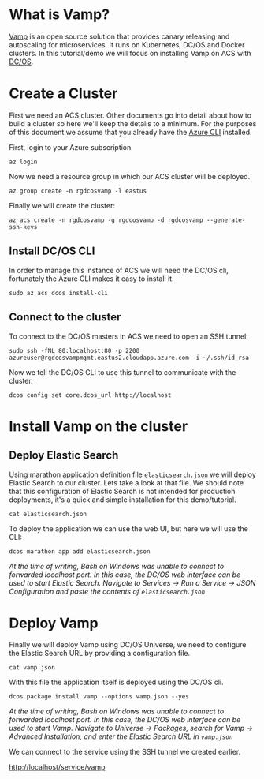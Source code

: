 # What is Vamp?

[Vamp](http://vamp.io) is an open source solution that provides canary releasing and
autoscaling for microservices. It runs on Kubernetes, DC/OS and Docker
clusters. In this tutorial/demo we will focus on installing Vamp on
ACS with [DC/OS](https://dcos.io).

# Create a Cluster

First we need an ACS cluster. Other documents go into detail about how
to build a cluster so here we'll keep the details to a minimum. For
the purposes of this document we assume that you already have
the
[Azure CLI](https://docs.microsoft.com/en-us/cli/azure/install-azure-cli) installed.

First, login to your Azure subscription.

```
az login
```

Now we need a resource group in which our ACS cluster will be deployed.

```
az group create -n rgdcosvamp -l eastus
```

Finally we will create the cluster:

```
az acs create -n rgdcosvamp -g rgdcosvamp -d rgdcosvamp --generate-ssh-keys
```

## Install DC/OS CLI

In order to manage this instance of ACS we will need the DC/OS cli,
fortunately the Azure CLI makes it easy to install it.

```
sudo az acs dcos install-cli
```

## Connect to the cluster

To connect to the DC/OS masters in ACS we need to open an SSH tunnel:

```
sudo ssh -fNL 80:localhost:80 -p 2200 azureuser@rgdcosvampmgmt.eastus2.cloudapp.azure.com -i ~/.ssh/id_rsa
```

Now we tell the DC/OS CLI to use this tunnel to communicate with the cluster.

```
dcos config set core.dcos_url http://localhost
```

# Install Vamp on the cluster

## Deploy Elastic Search

Using marathon application definition file `elasticsearch.json` we
will deploy Elastic Search to our cluster. Lets take a look at that
file. We should note that this configuration of Elastic Search is not
intended for production deployments, it's a quick and simple
installation for this demo/tutorial.

```
cat elasticsearch.json
```

To deploy the application we can use the web UI, but here we will use
the CLI:

```
dcos marathon app add elasticsearch.json
```

*At the time of writing, Bash on Windows was unable to connect to forwarded localhost port. In this case, the DC/OS web interface can be used to start Elastic Search. Navigate to Services -> Run a Service -> JSON Configuration and paste the contents of `elasticsearch.json`*

# Deploy Vamp

Finally we will deploy Vamp using DC/OS Universe, we need to configure
the Elastic Search URL by providing a configuration file.

```
cat vamp.json
```

With this file the application itself is deployed using the DC/OS cli.

```
dcos package install vamp --options vamp.json --yes
```

*At the time of writing, Bash on Windows was unable to connect to forwarded localhost port. In this case, the DC/OS web interface can be used to start Vamp. Navigate to Universe -> Packages, search for Vamp -> Advanced Installation, and enter the Elastic Search URL in `vamp.json`*

We can connect to the service using the SSH tunnel we created earlier.

[http://localhost/service/vamp](http://localhost/service/vamp)
